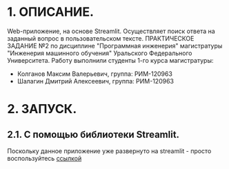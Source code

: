 # 1. ОПИСАНИЕ.
Web-приложение, на основе Streamlit. Осуществляет поиск ответа на заданный вопрос в пользовательском тексте.
ПРАКТИЧЕСКОЕ ЗАДАНИЕ №2 по дисциплине "Программная инженерия" магистратуры "Инженерия машинного обучения" Уральского Федерального Университета. Работу выполнили студенты 1-го курса магистратуры:
- Колганов Максим Валерьевич, группа: РИМ-120963
- Шалагин Дмитрий Алексеевич, группа: РИМ-120963


# 2. ЗАПУСК.
## 2.1. С помощью библиотеки Streamlit.
Поскольку данное приложение уже развернуто на streamlit - просто воспользуйтесь [ссылкой](https://share.streamlit.io/signup) 
